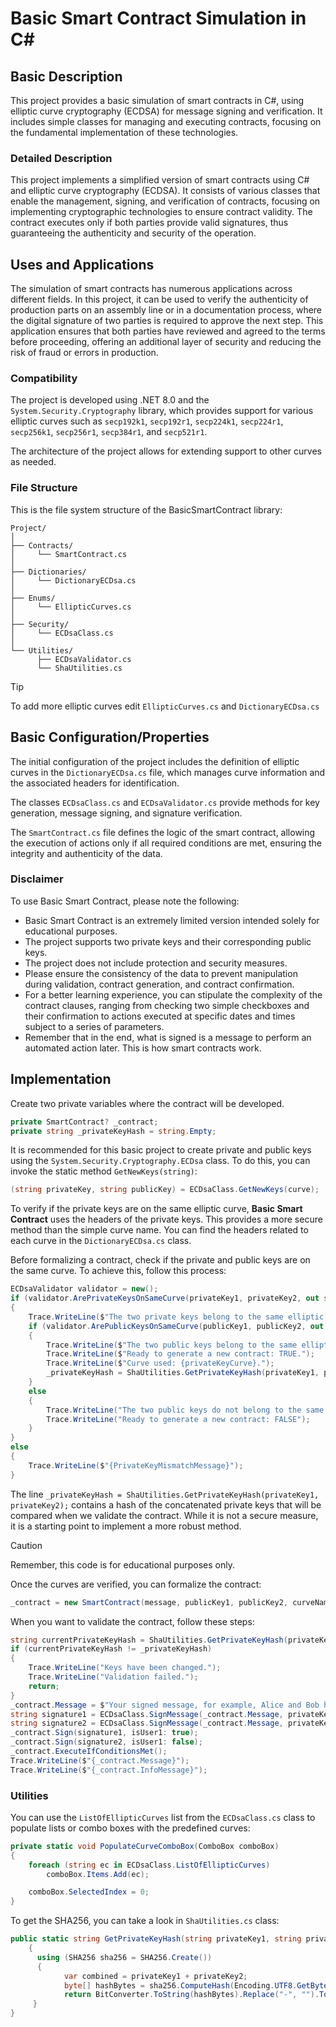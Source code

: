 # Basic Smart Contract Simulation in C#

## Basic Description
This project provides a basic simulation of smart contracts in C#, using elliptic curve cryptography (ECDSA) for message signing and verification. It includes simple classes for managing and executing contracts, focusing on the fundamental implementation of these technologies.

### Detailed Description

This project implements a simplified version of smart contracts using C# and elliptic curve cryptography (ECDSA). It consists of various classes that enable the management, signing, and verification of contracts, focusing on implementing cryptographic technologies to ensure contract validity. The contract executes only if both parties provide valid signatures, thus guaranteeing the authenticity and security of the operation.

## Uses and Applications

The simulation of smart contracts has numerous applications across different fields. In this project, it can be used to verify the authenticity of production parts on an assembly line or in a documentation process, where the digital signature of two parties is required to approve the next step. This application ensures that both parties have reviewed and agreed to the terms before proceeding, offering an additional layer of security and reducing the risk of fraud or errors in production.

### Compatibility

The project is developed using .NET 8.0 and the `System.Security.Cryptography` library, which provides support for various elliptic curves such as `secp192k1`, `secp192r1`, `secp224k1`, `secp224r1`, `secp256k1`, `secp256r1`, `secp384r1`, and `secp521r1`.

The architecture of the project allows for extending support to other curves as needed.

### File Structure
This is the file system structure of the BasicSmartContract library:
```
Project/
│
├── Contracts/
│     └── SmartContract.cs
│
├── Dictionaries/
│     └── DictionaryECDsa.cs
│
├── Enums/
│     └── EllipticCurves.cs
│
├── Security/
│     └── ECDsaClass.cs
│
└── Utilities/
      ├── ECDsaValidator.cs
      └── ShaUtilities.cs
```
>[!TIP]
>To add more elliptic curves edit `EllipticCurves.cs` and `DictionaryECDsa.cs`


## Basic Configuration/Properties

The initial configuration of the project includes the definition of elliptic curves in the `DictionaryECDsa.cs` file, which manages curve information and the associated headers for identification.

The classes `ECDsaClass.cs` and `ECDsaValidator.cs` provide methods for key generation, message signing, and signature verification.

The `SmartContract.cs` file defines the logic of the smart contract, allowing the execution of actions only if all required conditions are met, ensuring the integrity and authenticity of the data.

### Disclaimer

To use Basic Smart Contract, please note the following:

- Basic Smart Contract is an extremely limited version intended solely for educational purposes.
- The project supports two private keys and their corresponding public keys.
- The project does not include protection and security measures.
- Please ensure the consistency of the data to prevent manipulation during validation, contract generation, and contract confirmation.
- For a better learning experience, you can stipulate the complexity of the contract clauses, ranging from checking two simple checkboxes and their confirmation to actions executed at specific dates and times subject to a series of parameters.
- Remember that in the end, what is signed is a message to perform an automated action later. This is how smart contracts work.

## Implementation

Create two private variables where the contract will be developed.

```csharp
private SmartContract? _contract;
private string _privateKeyHash = string.Empty;
```
It is recommended for this basic project to create private and public keys using the `System.Security.Cryptography.ECDsa` class. To do this, you can invoke the static method `GetNewKeys(string)`:

```csharp
(string privateKey, string publicKey) = ECDsaClass.GetNewKeys(curve);
```

To verify if the private keys are on the same elliptic curve, **Basic Smart Contract** uses the headers of the private keys. This provides a more secure method than the simple curve name. You can find the headers related to each curve in the `DictionaryECDsa.cs` class.

Before formalizing a contract, check if the private and public keys are on the same curve. To achieve this, follow this process:

```csharp
ECDsaValidator validator = new();
if (validator.ArePrivateKeysOnSameCurve(privateKey1, privateKey2, out string? privateKeyCurve))
{
    Trace.WriteLine($"The two private keys belong to the same elliptic curve: {privateKeyCurve}.");
    if (validator.ArePublicKeysOnSameCurve(publicKey1, publicKey2, out string? publicKeyCurve))
    {
        Trace.WriteLine($"The two public keys belong to the same elliptic curve: {publicKeyCurve}.");
        Trace.WriteLine($"Ready to generate a new contract: TRUE.");
        Trace.WriteLine($"Curve used: {privateKeyCurve}.");
        _privateKeyHash = ShaUtilities.GetPrivateKeyHash(privateKey1, privateKey2);
    }
    else
    {
        Trace.WriteLine("The two public keys do not belong to the same elliptic curve.");
        Trace.WriteLine("Ready to generate a new contract: FALSE");
    }
}
else
{
    Trace.WriteLine($"{PrivateKeyMismatchMessage}");
}
```

The line `_privateKeyHash = ShaUtilities.GetPrivateKeyHash(privateKey1, privateKey2);` contains a hash of the concatenated private keys that will be compared when we validate the contract. While it is not a secure measure, it is a starting point to implement a more robust method.

> [!CAUTION]
> Remember, this code is for educational purposes only.



Once the curves are verified, you can formalize the contract:
```csharp
_contract = new SmartContract(message, publicKey1, publicKey2, curveName);
```


When you want to validate the contract, follow these steps:
```csharp
string currentPrivateKeyHash = ShaUtilities.GetPrivateKeyHash(privateKey1, privateKey2);
if (currentPrivateKeyHash != _privateKeyHash)
{
    Trace.WriteLine("Keys have been changed.");
    Trace.WriteLine("Validation failed.");
    return;
}
_contract.Message = $"Your signed message, for example, Alice and Bob have marked 6 checkboxes.";
string signature1 = ECDsaClass.SignMessage(_contract.Message, privateKey1, curveName);
string signature2 = ECDsaClass.SignMessage(_contract.Message, privateKey2, curveName);
_contract.Sign(signature1, isUser1: true);
_contract.Sign(signature2, isUser1: false);
_contract.ExecuteIfConditionsMet();
Trace.WriteLine($"{_contract.Message}");
Trace.WriteLine($"{_contract.InfoMessage}");
```

### Utilities

You can use the `ListOfEllipticCurves` list from the `ECDsaClass.cs` class to populate lists or combo boxes with the predefined curves:
```csharp
private static void PopulateCurveComboBox(ComboBox comboBox)
{
    foreach (string ec in ECDsaClass.ListOfEllipticCurves)
        comboBox.Items.Add(ec);

    comboBox.SelectedIndex = 0;
}
```

To get the SHA256, you can take a look in `ShaUtilities.cs` class:
```csharp
public static string GetPrivateKeyHash(string privateKey1, string privateKey2)
	{
	  using (SHA256 sha256 = SHA256.Create())
	  {
			var combined = privateKey1 + privateKey2;
			byte[] hashBytes = sha256.ComputeHash(Encoding.UTF8.GetBytes(combined));
			return BitConverter.ToString(hashBytes).Replace("-", "").ToLower();
     }
}
```
